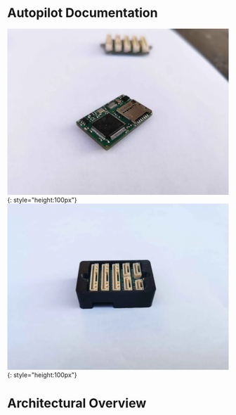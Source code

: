 # Autopilot Documentation

![Mainboard](/images/mainboard.webp){: style="height:100px"}
![Enclosure](/images/enclosure.webp){: style="height:100px"}

# Architectural Overview

